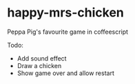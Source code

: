 happy-mrs-chicken
=================

Peppa Pig's favourite game in coffeescript


Todo:

* Add sound effect
* Draw a chicken
* Show game over and allow restart
